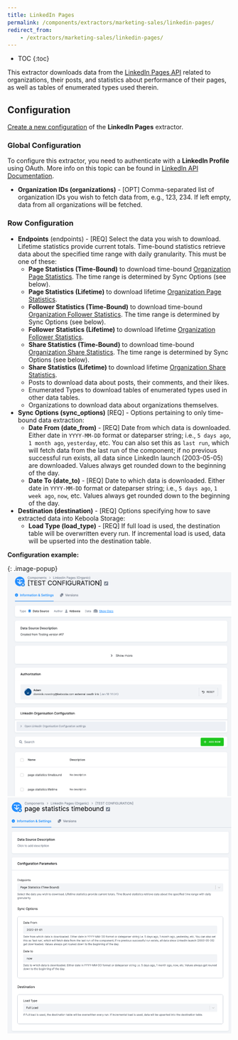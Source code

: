 ```yaml
---
title: LinkedIn Pages 
permalink: /components/extractors/marketing-sales/linkedin-pages/
redirect_from:
    - /extractors/marketing-sales/linkedin-pages/
---
```


* TOC
{:toc}

This extractor downloads data from the [LinkedIn Pages API](https://learn.microsoft.com/en-us/linkedin/marketing) related to organizations, their posts, and statistics about performance of their pages, as well as tables of enumerated types used therein.

## Configuration
[Create a new configuration](/components/#creating-component-configuration) of the **LinkedIn Pages** extractor.

### Global Configuration
To configure this extractor, you need to authenticate with a **LinkedIn Profile** using OAuth. More info on this topic can be found in [LinkedIn API Documentation](https://learn.microsoft.com/en-us/linkedin/shared/authentication/getting-access).

 - **Organization IDs (organizations)** - [OPT] Comma-separated list of organization IDs you wish to fetch data from, e.g., 123, 234. If left empty, data from all organizations will be fetched.

### Row Configuration
 - **Endpoints** (endpoints) - [REQ] Select the data you wish to download. Lifetime statistics provide current totals. Time-bound statistics retrieve data about the specified time range with daily granularity. This must be one of these:
    - **Page Statistics (Time-Bound)** to download time-bound [Organization Page Statistics](https://learn.microsoft.com/en-us/linkedin/marketing/integrations/community-management/organizations/page-statistics?view=li-lms-2022-08&tabs=http). The time range is determined by Sync Options (see below).
    - **Page Statistics (Lifetime)** to download lifetime [Organization Page Statistics](https://learn.microsoft.com/en-us/linkedin/marketing/integrations/community-management/organizations/page-statistics?view=li-lms-2022-08&tabs=http).
    - **Follower Statistics (Time-Bound)** to download time-bound [Organization Follower Statistics](https://learn.microsoft.com/en-us/linkedin/marketing/integrations/community-management/organizations/follower-statistics?view=li-lms-2022-08&tabs=http). The time range is determined by Sync Options (see below).
    - **Follower Statistics (Lifetime)** to download lifetime [Organization Follower Statistics](https://learn.microsoft.com/en-us/linkedin/marketing/integrations/community-management/organizations/follower-statistics?view=li-lms-2022-08&tabs=http).
    - **Share Statistics (Time-Bound)** to download time-bound [Organization Share Statistics](https://learn.microsoft.com/en-us/linkedin/marketing/integrations/community-management/organizations/share-statistics?view=li-lms-2022-08&tabs=http). The time range is determined by Sync Options (see below).
    - **Share Statistics (Lifetime)** to download lifetime [Organization Share Statistics](https://learn.microsoft.com/en-us/linkedin/marketing/integrations/community-management/organizations/share-statistics?view=li-lms-2022-08&tabs=http).
    - Posts to download data about posts, their comments, and their likes.
    - Enumerated Types to download tables of enumerated types used in other data tables.
    - Organizations to download data about organizations themselves.
 - **Sync Options (sync_options)** [REQ] - Options pertaining to only time-bound data extraction:
    - **Date From (date_from)** - [REQ] Date from which data is downloaded. Either date in `YYYY-MM-DD` format or dateparser string; i.e., `5 days ago`, `1 month ago`, `yesterday`, etc. You can also set this as `last run`, which will fetch data from the last run of the component; if no previous successful run exists, all data since LinkedIn launch (2003-05-05) are downloaded. Values always get rounded down to the beginning of the day.
    - **Date To (date_to)** - [REQ] Date to which data is downloaded. Either date in `YYYY-MM-DD` format or dateparser string; i.e., `5 days ago`, `1 week ago`, `now`, etc. Values always get rounded down to the beginning of the day.
 - **Destination (destination)** - [REQ] Options specifying how to save extracted data into Keboola Storage:
    - **Load Type (load_type)** - [REQ] If full load is used, the destination table will be overwritten every run. If incremental load is used, data will be upserted into the destination table.


**Configuration example:**

{: .image-popup}
![LinkedIn Pages - Global Configuration](/components/extractors/marketing-sales/linkedin-pages/linkedin-pages-1.png)
![LinkedIn Pages - Row Configuration](/components/extractors/marketing-sales/linkedin-pages/linkedin-pages-2.png)
